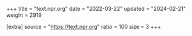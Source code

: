 +++
title = "text.npr.org"
date = "2022-03-22"
updated = "2024-02-21"
weight = 2919

[extra]
source = "https://text.npr.org"
ratio = 100
size = 3
+++
